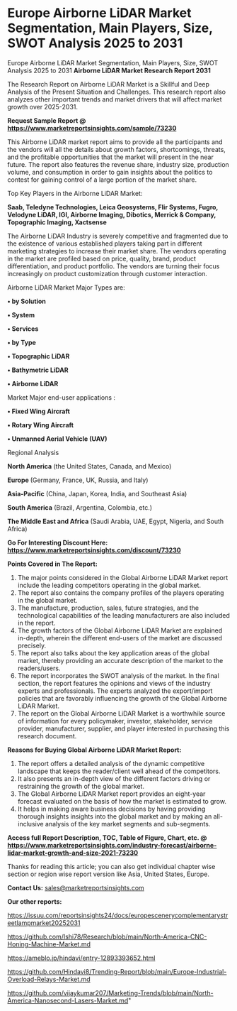 # Europe Airborne LiDAR Market Segmentation, Main Players, Size, SWOT Analysis 2025 to 2031
Europe Airborne LiDAR Market Segmentation, Main Players, Size, SWOT Analysis 2025 to 2031
<strong>Airborne LiDAR Market Research Report 2031</strong>

The Research Report on Airborne LiDAR Market is a Skillful and Deep Analysis of the Present Situation and Challenges. This research report also analyzes other important trends and market drivers that will affect market growth over 2025-2031.

<strong>Request Sample Report @ <a href=https://www.marketreportsinsights.com/sample/73230>https://www.marketreportsinsights.com/sample/73230</a></strong>

This Airborne LiDAR market report aims to provide all the participants and the vendors will all the details about growth factors, shortcomings, threats, and the profitable opportunities that the market will present in the near future. The report also features the revenue share, industry size, production volume, and consumption in order to gain insights about the politics to contest for gaining control of a large portion of the market share.

Top Key Players in the Airborne LiDAR Market:

<strong>Saab, Teledyne Technologies, Leica Geosystems, Flir Systems, Fugro, Velodyne LiDAR, IGI, Airborne Imaging, Dibotics, Merrick & Company, Topographic Imaging, Xactsense</strong>

The Airborne LiDAR Industry is severely competitive and fragmented due to the existence of various established players taking part in different marketing strategies to increase their market share. The vendors operating in the market are profiled based on price, quality, brand, product differentiation, and product portfolio. The vendors are turning their focus increasingly on product customization through customer interaction.

Airborne LiDAR Market Major Types are:

<strong>• by Solution

• System

• Services

• by Type

• Topographic LiDAR

• Bathymetric LiDAR

• Airborne LiDAR</strong>

Market Major end-user applications :

<strong>• Fixed Wing Aircraft

• Rotary Wing Aircraft

• Unmanned Aerial Vehicle (UAV)</strong>

Regional Analysis

</u><strong><b>North America</b></strong> (the United States, Canada, and Mexico)

<strong><b>Europe </b></strong>(Germany, France, UK, Russia, and Italy)

<strong><b>Asia-Pacific</b></strong> (China, Japan, Korea, India, and Southeast Asia)

<strong><b>South America</b></strong> (Brazil, Argentina, Colombia, etc.)

<strong><b>The Middle East and Africa</b></strong> (Saudi Arabia, UAE, Egypt, Nigeria, and South Africa)

<strong>Go For Interesting Discount Here: <a href=https://www.marketreportsinsights.com/discount/73230>https://www.marketreportsinsights.com/discount/73230</a></strong>

<strong>Points Covered in The Report:</strong>
<ol>
  <li>The major points considered in the Global Airborne LiDAR Market report include the leading competitors operating in the global market.</li>
  <li>The report also contains the company profiles of the players operating in the global market.</li>
  <li>The manufacture, production, sales, future strategies, and the technological capabilities of the leading manufacturers are also included in the report.</li>
  <li>The growth factors of the Global Airborne LiDAR Market are explained in-depth, wherein the different end-users of the market are discussed precisely.</li>
  <li>The report also talks about the key application areas of the global market, thereby providing an accurate description of the market to the readers/users.</li>
  <li>The report incorporates the SWOT analysis of the market. In the final section, the report features the opinions and views of the industry experts and professionals. The experts analyzed the export/import policies that are favorably influencing the growth of the Global Airborne LiDAR Market.</li>
  <li>The report on the Global Airborne LiDAR Market is a worthwhile source of information for every policymaker, investor, stakeholder, service provider, manufacturer, supplier, and player interested in purchasing this research document.</li>
</ol>
<strong>Reasons for Buying Global Airborne LiDAR Market Report:</strong>

<ol>
  <li>The report offers a detailed analysis of the dynamic competitive landscape that keeps the reader/client well ahead of the competitors.</li>
  <li>It also presents an in-depth view of the different factors driving or restraining the growth of the global market.</li>
  <li>The Global Airborne LiDAR Market report provides an eight-year forecast evaluated on the basis of how the market is estimated to grow.</li>
  <li>It helps in making aware business decisions by having providing thorough insights insights into the global market and by making an all-inclusive analysis of the key market segments and sub-segments.</li>
</ol>
<strong>Access full Report Description, TOC, Table of Figure, Chart, etc. @ <a href=https://www.marketreportsinsights.com/industry-forecast/airborne-lidar-market-growth-and-size-2021-73230>https://www.marketreportsinsights.com/industry-forecast/airborne-lidar-market-growth-and-size-2021-73230</a></strong>


Thanks for reading this article; you can also get individual chapter wise section or region wise report version like Asia, United States, Europe.

<strong>Contact Us:</strong>
sales@marketreportsinsights.com

<strong>Our other reports:</strong>

<a href=https://issuu.com/reportsinsights24/docs/europescenerycomplementarystreetlampmarket20252031>https://issuu.com/reportsinsights24/docs/europescenerycomplementarystreetlampmarket20252031</a>

<a href=https://github.com/Ishi78/Research/blob/main/North-America-CNC-Honing-Machine-Market.md>https://github.com/Ishi78/Research/blob/main/North-America-CNC-Honing-Machine-Market.md</a>

<a href=https://ameblo.jp/hindavi/entry-12893393652.html>https://ameblo.jp/hindavi/entry-12893393652.html</a>

<a href=https://github.com/Hindavi8/Trending-Report/blob/main/Europe-Industrial-Overload-Relays-Market.md>https://github.com/Hindavi8/Trending-Report/blob/main/Europe-Industrial-Overload-Relays-Market.md</a>

<a href=https://github.com/vijaykumar207/Marketing-Trends/blob/main/North-America-Nanosecond-Lasers-Market.md>https://github.com/vijaykumar207/Marketing-Trends/blob/main/North-America-Nanosecond-Lasers-Market.md</a>"
